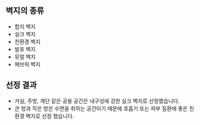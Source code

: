 ## 벽지의 종류
- 합지 벽지
- 실크 벽지
- 친환경 벽지
- 발포 벽지
- 뮤럴 벽지
- 페브릭 벽지

## 선정 결과
- 거실, 주방, 계단 같은 공용 공간은 내구성에 강한 실크 벽지로 선정했습니다.
- 큰 방과 작은 방은 수면을 취하는 공간이기 때문에 호흡기 또는 피부 질환에 좋은 친환경 벽지로 선정 했습니다.

